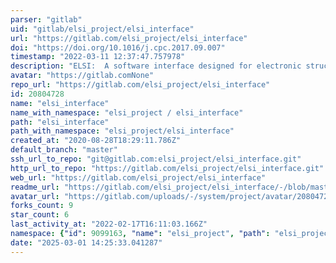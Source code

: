 ```yaml
---
parser: "gitlab"
uid: "gitlab/elsi_project/elsi_interface"
url: "https://gitlab.com/elsi_project/elsi_interface"
doi: "https://doi.org/10.1016/j.cpc.2017.09.007"
timestamp: "2022-03-11 12:37:47.757978"
description: "ELSI:  A software interface designed for electronic structure codes to connect with ELPA, libOMM, PEXSI, EigenExa, SLEPc, NTPoly, BSEPACK, LAPACK, MAGMA, and other solver libraries."
avatar: "https://gitlab.comNone"
repo_url: "https://gitlab.com/elsi_project/elsi_interface"
id: 20804728
name: "elsi_interface"
name_with_namespace: "elsi_project / elsi_interface"
path: "elsi_interface"
path_with_namespace: "elsi_project/elsi_interface"
created_at: "2020-08-28T18:29:11.786Z"
default_branch: "master"
ssh_url_to_repo: "git@gitlab.com:elsi_project/elsi_interface.git"
http_url_to_repo: "https://gitlab.com/elsi_project/elsi_interface.git"
web_url: "https://gitlab.com/elsi_project/elsi_interface"
readme_url: "https://gitlab.com/elsi_project/elsi_interface/-/blob/master/README.md"
avatar_url: "https://gitlab.com/uploads/-/system/project/avatar/20804728/elsi_200629.png"
forks_count: 9
star_count: 6
last_activity_at: "2022-02-17T16:11:03.166Z"
namespace: {"id": 9099163, "name": "elsi_project", "path": "elsi_project", "kind": "group", "full_path": "elsi_project", "parent_id": null, "avatar_url": "/uploads/-/system/group/avatar/9099163/elsi_200629.png", "web_url": "https://gitlab.com/groups/elsi_project"}
date: "2025-03-01 14:25:33.041287"
---
```

